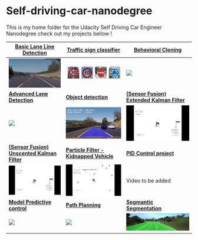 # Self-driving-car-nanodegree
This is my home folder for the Udacity Self Driving Car Engineer Nanodegree check out my projects bellow !

| [Basic Lane Line Detection](https://github.com/Quentin-w/self-driving-car-nanodegree/tree/master/CarND-LaneLines-P1) | [Traffic sign classifier](https://github.com/Quentin-w/self-driving-car-nanodegree/tree/master/CarND-Traffic-Sign-Classifier-Project-P2) | [Behavioral Cloning](https://github.com/Quentin-w/self-driving-car-nanodegree/tree/master/CarND-Behavioral-Cloning-P3) |
| ------------------------------------------------------------ | ------------------------------------------------------------ | ------------------------------------------------------------ |
| [<img src="CarND-LaneLines-P1/gif/result.gif" width="300"/>](https://youtu.be/erhICgvs9CI) | <img src="CarND-Traffic-Sign-Classifier-Project-P2/imgs/websmallresult.png" width="330" /> | [<img src="CarND-Behavioral-Cloning-P3/img/gif.gif" width="360"/>](https://youtu.be/i4ejbgO7Bec) |
| [**Advanced Lane Detection**](https://github.com/Quentin-w/self-driving-car-nanodegree/tree/master/CarND-LaneLines-P1) | [**Object detection**](https://github.com/Quentin-w/self-driving-car-nanodegree/tree/master/CarND-Vehicle-Detection-P5) | [**(Sensor Fusion) Extended Kalman Filter**](https://github.com/Quentin-w/self-driving-car-nanodegree/tree/master/CarND-Extended-Kalman-Filter-Project-P6) |
| [<img src="CarND-Advanced-Lane-Lines-P4/output_images/gif.gif" width="300"/>](https://www.youtube.com/watch?v=aNl6vEPrNvk) | [<img src="CarND-Vehicle-Detection-P5/img/gif.gif" width="300"/>](https://www.youtube.com/watch?v=GByqxd0R35k) | [<img src="CarND-Unscented-Kalman-Filter-Project-P7/img/ukf.gif" width="300"/>](https://github.com/Quentin-w/self-driving-car-nanodegree/tree/master/CarND-Extended-Kalman-Filter-Project-P6) |
| [**(Sensor Fusion) Unscented Kalman Filter**](https://github.com/Quentin-w/self-driving-car-nanodegree/tree/master/CarND-Unscented-Kalman-Filter-Project-P7) | [**Particle Filter - Kidnapped Vehicle**](https://github.com/Quentin-w/self-driving-car-nanodegree/tree/master/CarND-Kidnapped-Vehicle-Project-P8) | [**PID Control project**](https://github.com/Quentin-w/self-driving-car-nanodegree/tree/master/CarND-PID-Control-Project-P9) |
| [<img src="CarND-Unscented-Kalman-Filter-Project-P7/img/ukf.gif" width="300"/>](https://github.com/Quentin-w/self-driving-car-nanodegree/tree/master/CarND-Vehicle-Detection-P5) | [<img src="CarND-Kidnapped-Vehicle-Project-P8/img/gif.gif" width="300"/>](https://youtu.be/iNwPtZLWIN8) | Video to be added                                            |
| [**Model Predictive control**](https://github.com/Quentin-w/self-driving-car-nanodegree/tree/master/CarND-MPC-Project-P10) | [**Path Planning**](https://github.com/Quentin-w/self-driving-car-nanodegree/tree/master/CarND-Path-Planning-Project-P11) | [**Segmantic Segmentation**](https://github.com/Quentin-w/self-driving-car-nanodegree/tree/master/CarND-Semantic-Segmentation-P12) |
| [<img src="CarND-MPC-Project-P10/img/gif.gif" width="300"/>](https://www.youtube.com/watch?v=PkiE97CUxWY&t=2s) | [<img src="CarND-Path-Planning-Project-P11/gif/gif.gif" width="350"/>](https://www.youtube.com/watch?v=MeXfI8ssBcE&feature=youtu.be&t=169) | [<img src="CarND-Semantic-Segmentation-P12/gif/gif.gif" width="350"/>](https://github.com/Quentin-w/self-driving-car-nanodegree/tree/master/CarND-Semantic-Segmentation-P12) |



